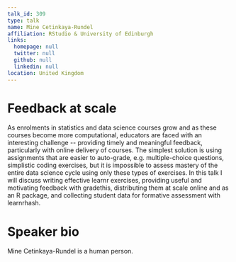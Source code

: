 ```yaml
---
talk_id: 309
type: talk
name: Mine Cetinkaya-Rundel
affiliation: RStudio & University of Edinburgh
links:
  homepage: null
  twitter: null
  github: null
  linkedin: null
location: United Kingdom
---
```


# Feedback at scale

As enrolments in statistics and data science courses grow and as these courses become more computational, educators are faced with an interesting challenge -- providing timely and meaningful feedback, particularly with online delivery of courses. The simplest solution is using assignments that are easier to auto-grade, e.g. multiple-choice questions, simplistic coding exercises, but it is impossible to assess mastery of the entire data science cycle using only these types of exercises. In this talk I will discuss writing effective learnr exercises, providing useful and motivating feedback with gradethis, distributing them at scale online and as an R package, and collecting student data for formative assessment with learnrhash.

# Speaker bio

Mine Cetinkaya-Rundel is a human person.
